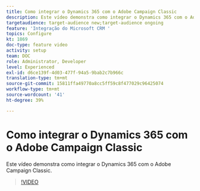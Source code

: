 ```yaml
---
title: Como integrar o Dynamics 365 com o Adobe Campaign Classic
description: Este vídeo demonstra como integrar o Dynamics 365 com o Adobe Campaign Classic.
targetaudience: target-audience new;target-audience ongoing
feature: 'Integração do Microsoft CRM '
topics: Configure
kt: 1869
doc-type: feature video
activity: setup
team: DOC
role: Administrator, Developer
level: Experienced
exl-id: d6ce139f-4d03-477f-94a5-9bab2c7b966c
translation-type: tm+mt
source-git-commit: 15811ffa49770a8cc5ff59c8f477029c96425074
workflow-type: tm+mt
source-wordcount: '41'
ht-degree: 39%

---
```


# Como integrar o Dynamics 365 com o Adobe Campaign Classic

Este vídeo demonstra como integrar o Dynamics 365 com o Adobe Campaign Classic.

>[!VIDEO](https://video.tv.adobe.com/v/23837?quality=12)
